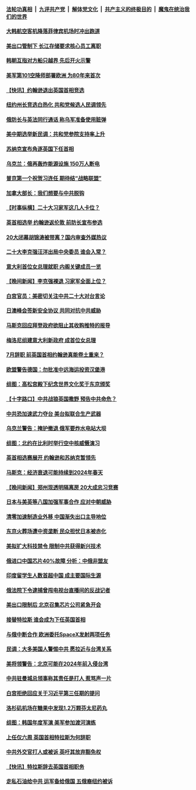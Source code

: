 ####  [法轮功真相](../../../../basic/blob/master/README.md?t=10242031) &nbsp;|&nbsp; [九评共产党](../../../../9ping.md/blob/master/README.md?t=10242031) &nbsp;|&nbsp; [解体党文化](../../../../jtdwh.md/blob/master/README.md?t=10242031)  &nbsp;|&nbsp; [共产主义的终极目的](../../../../gczydzjmd.md/blob/master/README.md?t=10242031) &nbsp;|&nbsp; [魔鬼在统治我们的世界](../../../../mgztzwmdsj.md/blob/master/README.md?t=10242031) 


#### [大韩航空客机降落菲律宾机场时冲出跑道](../pages/nsc418/n13851725.md?t=10242031) 

#### [美出口管制下 长江存储要求核心员工离职](../pages/nsc418/n13851542.md?t=10242031) 

#### [韩朝互指对方船只越界 先后开火示警](../pages/nsc418/n13851499.md?t=10242031) 

#### [美军第101空降师部署欧洲 为80年来首次](../pages/nsc418/n13851344.md?t=10242031) 

#### [【快讯】约翰逊退出英国首相竞选](../pages/nsc418/n13851406.md?t=10242031) 

#### [纽约州长竞选白热化 共和党候选人民调领先](../pages/nsc418/n13851353.md?t=10242031) 

#### [俄防长与英法同行通话 称乌军准备使用脏弹](../pages/nsc418/n13851373.md?t=10242031) 

#### [美中期选举新民调：共和党参院支持率上升](../pages/nsc418/n13850387.md?t=10242031) 

#### [苏纳克宣布角逐英国下任首相](../pages/nsc418/n13851312.md?t=10242031) 

#### [乌克兰：俄再轰炸能源设施 150万人断电](../pages/nsc418/n13851230.md?t=10242031) 

#### [普京第一个祝贺习连任 期待结“战略联盟”](../pages/nsc418/n13851195.md?t=10242031) 

#### [加拿大部长：我们想要与中共脱钩](../pages/nsc418/n13851000.md?t=10242031) 

#### [【时事纵横】二十大习家军这几人卡位？](../pages/nsc418/n13850886.md?t=10242031) 

#### [英首相选举 约翰逊返伦敦 前防长宣布参选](../pages/nsc418/n13850805.md?t=10242031) 

#### [20大闭幕胡锦涛被带离？国内审查外媒热议](../pages/nsc418/n13850912.md?t=10242031) 

#### [二十大李克强汪洋出局中央委员 谁会入常？](../pages/nsc418/n13850746.md?t=10242031) 

#### [意大利首位女总理就职 内阁关键成员一览](../pages/nsc418/n13850825.md?t=10242031) 


#### [【晚间新闻】李克强裸退 习家军全面上位？](../pages/nsc418/n13850709.md?t=10242031) 

#### [白宫官员：美密切关注中共二十大对台言论](../pages/nsc418/n13850733.md?t=10242031) 


#### [日澳峰会签新安全协议 共同对抗中共威胁](../pages/nsc418/n13850581.md?t=10242031) 

#### [马斯克回应拜登政府欲阻止其收购推特的报导](../pages/nsc418/n13850417.md?t=10242031) 

#### [梅洛尼组建意大利新政府 成首位女总理](../pages/nsc418/n13850343.md?t=10242031) 

#### [7月辞职 前英国首相约翰逊真能卷土重来？](../pages/nsc418/n13850264.md?t=10242031) 

#### [欧盟警告德国：勿批准中远海运投资汉堡港](../pages/nsc418/n13850351.md?t=10242031) 

#### [组图：高松宫殿下纪念世界文化奖于东京颁奖](../pages/nsc418/n13850125.md?t=10242031) 

#### [【十字路口】中共战狼英国撒野 预告中共命危？](../pages/nsc418/n13850225.md?t=10242031) 

#### [中共恐加速武力夺台 美台拟联合生产武器](../pages/nsc418/n13850140.md?t=10242031) 

#### [乌克兰警告：掩护撤退 俄军要炸水电站大坝](../pages/nsc418/n13850258.md?t=10242031) 

#### [组图：北约在比利时举行空中核威慑演习](../pages/nsc418/n13850232.md?t=10242031) 

#### [英首相选赛展开 约翰逊和苏纳克暂领先](../pages/nsc418/n13850199.md?t=10242031) 

#### [马斯克：经济衰退可能持续到2024年春天](../pages/nsc418/n13850075.md?t=10242031) 


#### [【晚间新闻】郑州现透明隔离房 20大成忠习竞赛](../pages/nsc418/n13850069.md?t=10242031) 

#### [日本与美英等八国加强军事合作 应对中朝威胁](../pages/nsc418/n13850041.md?t=10242031) 



#### [清零加速制造业外移 中国渐失出口主导地位](../pages/nsc418/n13850040.md?t=10242031) 

#### [东京火葬场遭中资垄断 民众担忧日本被赤化](../pages/nsc418/n13850033.md?t=10242031) 

#### [美拟扩大科技禁令 限制中共获得新兴技术](../pages/nsc418/n13849913.md?t=10242031) 

#### [俄进口中国芯片40%故障 分析：中俄非盟友](../pages/nsc418/n13849943.md?t=10242031) 

#### [印度留学生人数首超中国 成主要国际生源](../pages/nsc418/n13849899.md?t=10242031) 

#### [俄法院下令逮捕曾闯电视台直播间的反战记者](../pages/nsc418/n13849720.md?t=10242031) 

#### [美出口限制后 北京召集芯片公司紧急开会](../pages/nsc418/n13849697.md?t=10242031) 

#### [接替特拉斯 谁会成为下任英国首相](../pages/nsc418/n13849615.md?t=10242031) 

#### [与俄中断合作 欧洲委托SpaceX发射两项任务](../pages/nsc418/n13849633.md?t=10242031) 

#### [民调：大多美国人警惕中共 愿拉近与台湾关系](../pages/nsc418/n13849708.md?t=10242031) 

#### [美将领警告：北京可能在2024年前入侵台湾](../pages/nsc418/n13849667.md?t=10242031) 

#### [中共驻曼城总领事称其责任是打人 惹骂声一片](../pages/nsc418/n13849606.md?t=10242031) 

#### [白宫拒绝回应关于习近平第三任期的提问](../pages/nsc418/n13849649.md?t=10242031) 



#### [洛杉矶机场在糖果中发现1.2万颗芬太尼药丸](../pages/nsc418/n13849608.md?t=10242031) 

#### [组图：韩国年度军演 美军参加渡河演练](../pages/nsc418/n13849500.md?t=10242031) 

#### [上任仅六周 英国首相特拉斯为何辞职](../pages/nsc418/n13849588.md?t=10242031) 

#### [中共外交官打人或被诉 英吁其放弃豁免权](../pages/nsc418/n13849485.md?t=10242031) 

#### [【快讯】特拉斯辞去英国首相职务](../pages/nsc418/n13849536.md?t=10242031) 

#### [走私石油给中共 运军备给俄国 五俄裔纽约被诉](../pages/nsc418/n13849265.md?t=10242031) 


